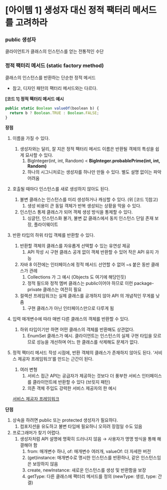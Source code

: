 # [아이템 1] 생성자 대신 정적 팩터리 메서드를 고려하라

### public 생성자

클라이언트가 클래스의 인스턴스를 얻는 전통적인 수단

### 정적 팩터리 메서드 (static factory method)

클래스의 인스턴스를 반환하는 단순한 정적 메서드

- 참고, 디자인 패턴의 팩터리 메서드와는 다르다.

**[코드 1] 정적 팩터리 메서드 예시**

```jsx
public static Boolean valueOf(boolean b) {
  return b ? Boolean.TRUE : Boolean.FALSE;
}
```

**장점**

1. 이름을 가질 수 있다.
    1. 생성자와는 달리, 잘 지은 정적 팩터리 메서드 이름은 반환될 객체의 특성을 쉽게 묘사할 수 있다.
        1. BigInteger(int, int, Random) <  **BigInteger.probablePrime(int, int, Random)**
        2. 하나의 시그니처로는 생성자를 하나만 만들 수 있다. 별도 설명 없이는 파악 어려움
2. 호출될 때마다 인스턴스를 새로 생성하지 않아도 된다.
    1. 불변 클래스는 인스턴스를 미리 생성하거나 캐싱할 수 있다. (위 [코드 1]참고)
        1. 생성 비용이 큰 동일 객체가 반복 생성되는 상황을 막을 수 있다.
    2. 인스턴스 통제 클래스가 되어 객체 생성 방식을 통제할 수 있다.
        1. 싱글턴, 인스턴스화 불가, 불변 값 클래스에서 동치 인스턴스 단일 존재 보장, 플라이웨이트
3. 반환 타입의 하위 타입 객체를 반환할 수 있다.
    1. 반환할 객체의 클래스를 자유롭게 선택할 수 있는 유연성 제공
        1. API 작성 시 구현 클래스 공개 없이 객체 반환할 수 있어 작은 API 유지 가능
    2. 자바 8 이전에는 인터페이스에 정적 메서드 선언할 수 없어 ~s 붙은 동반 클래스가 관례
        1. Collections 가 그 예시 (Objects 도 여기에 해당인듯)
        2. 정적 필드와 정적 멤버 클래스는 public이어야 하므로 이런 package-private 클래스는 여전히 필요
    3. 컬렉션 프레임워크는 실제 클래스를 공개하지 않아 API 의 개념적인 무게를 낮춤
        1. 구현 클래스가 아닌 인터페이스만으로 다루게 됨
4. 입력 매개변수에 따라 매번 다른 클래스의 객체를 반환할 수 있다.
    1. 하위 타입이기만 하면 어떤 클래스의 객체를 반환해도 상관없다.
        1. EnumSet 클래스가 예시. 클라이언트는 인스턴스의 실제 구현 타입을 모르므로 성능을 개선하며 어느 한 클래스를 삭제해도 문제가 없다.
5. 정적 팩터리 메서드 작성 시점에, 반환 객체의 클래스가 존재하지 않아도 된다. ‘서비스 제공자 프레임워크’를 만드는 근간이 된다.
    1. 여러 변형
        1. 서비스 접근 API는 공급자가 제공하는 것보다 더 풍부한 서비스 인터페이스를 클라이언트에 반환할 수 있다 (브릿지 패턴)
        2. 의존 객체 주입도 강력한 서비스 제공자의 한 예시
    
    [서비스 제공자 프레임워크](%5B%E1%84%8B%E1%85%A1%E1%84%8B%E1%85%B5%E1%84%90%E1%85%A6%E1%86%B7%201%5D%20%E1%84%89%E1%85%A2%E1%86%BC%E1%84%89%E1%85%A5%E1%86%BC%E1%84%8C%E1%85%A1%20%E1%84%83%E1%85%A2%E1%84%89%E1%85%B5%E1%86%AB%20%E1%84%8C%E1%85%A5%E1%86%BC%E1%84%8C%E1%85%A5%E1%86%A8%20%E1%84%91%E1%85%A2%E1%86%A8%E1%84%90%E1%85%A5%E1%84%85%E1%85%B5%20%E1%84%86%E1%85%A6%E1%84%89%E1%85%A5%E1%84%83%E1%85%B3%E1%84%85%E1%85%B3%202074d82fc33b80059573f7d1fc84e499/%E1%84%89%E1%85%A5%E1%84%87%E1%85%B5%E1%84%89%E1%85%B3%20%E1%84%8C%E1%85%A6%E1%84%80%E1%85%A9%E1%86%BC%E1%84%8C%E1%85%A1%20%E1%84%91%E1%85%B3%E1%84%85%E1%85%A6%E1%84%8B%E1%85%B5%E1%86%B7%E1%84%8B%E1%85%AF%E1%84%8F%E1%85%B3%202074d82fc33b80c999cdfc9688b93b1f.md)
    

**단점**

1. 상속을 하려면 public 또는 protected 생성자가 필요하다.
    1. 컴포지션을 유도하고 불변 타입에 필요하니 오히려 장점일 수도 있음
2. 프로그래머가 찾기 어렵다.
    1. 생성자처럼 API 설명에 명확히 드러나지 않음 → 사용자가 명명 방식을 통해 해결해야 함
        1. from: 매개변수 하나, of: 매개변수 여러개, valueOf: 더 자세한 버전
        2. (get)instance: 매개변수로 명시한 인스턴스를 반환하나, 같은 인스턴스임은 보장하지 않음
        3. create, newInstance: 새로운 인스턴스를 생성 및 반환함을 보장
        4. getType: 다른 클래스에 팩터리 메서드를 정의 (newType: 생성, type: 간결)